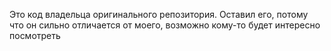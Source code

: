 Это код владельца оригинального репозитория. Оставил его, потому что он сильно отличается от моего, возможно кому-то 
будет интересно посмотреть